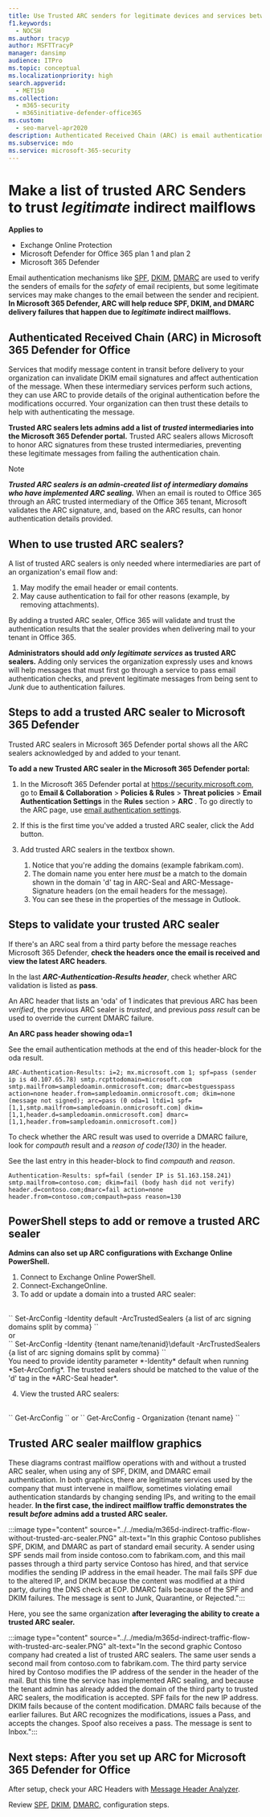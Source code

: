 ```yaml
---
title: Use Trusted ARC senders for legitimate devices and services between the sender and receiver
f1.keywords:
  - NOCSH
ms.author: tracyp
author: MSFTTracyP
manager: dansimp
audience: ITPro
ms.topic: conceptual
ms.localizationpriority: high
search.appverid:
  - MET150
ms.collection:
  - m365-security
  - m365initiative-defender-office365
ms.custom:
  - seo-marvel-apr2020
description: Authenticated Received Chain (ARC) is email authentication that tries to preserve authentication results across devices and any indirect mailflows that come between the sender and recipient. Here's how to make exceptions for your trusted ARC Senders.
ms.subservice: mdo
ms.service: microsoft-365-security
---
```


# Make a list of trusted ARC Senders to trust *legitimate* indirect mailflows

**Applies to**

- Exchange Online Protection
- Microsoft Defender for Office 365 plan 1 and plan 2
- Microsoft 365 Defender

Email authentication mechanisms like [SPF](email-authentication-spf-configure.md), [DKIM](email-authentication-dkim-configure.md), [DMARC](email-authentication-dmarc-configure.md) are used to verify the senders of emails for the *safety* of email recipients, but some legitimate services may make changes to the email between the sender and recipient. **In Microsoft 365 Defender, ARC will help reduce SPF, DKIM, and DMARC delivery failures that happen due to *legitimate* indirect mailflows.**

## Authenticated Received Chain (ARC) in Microsoft 365 Defender for Office

Services that modify message content in transit before delivery to your organization can invalidate DKIM email signatures and affect authentication of the message. When these intermediary services perform such actions, they can use ARC to provide details of the original authentication before the modifications occurred. Your organization can then trust these details to help with authenticating the message.  

**Trusted ARC sealers lets admins add a list of *trusted* intermediaries into the Microsoft 365 Defender portal.** Trusted ARC sealers allows Microsoft to honor ARC signatures from these trusted intermediaries, preventing these legitimate messages from failing the authentication chain.

> [!NOTE]
> ***Trusted ARC sealers is an admin-created list of intermediary domains who have implemented ARC sealing.*** When an email is routed to Office 365 through an ARC trusted intermediary of the Office 365 tenant, Microsoft validates the ARC signature, and, based on the ARC results, can honor authentication details provided.

## When to use trusted ARC sealers?

A list of trusted ARC sealers is only needed where intermediaries are part of an organization's email flow and:

1. May modify the email header or email contents.
2. May cause authentication to fail for other reasons (example, by removing attachments).
 
By adding a trusted ARC sealer, Office 365 will validate and trust the authentication results that the sealer provides when delivering mail to your tenant in Office 365.

**Administrators should add *only legitimate services* as trusted ARC sealers.** Adding only services the organization expressly uses and knows will help messages that must first go through a service to pass email authentication checks, and prevent legitimate messages 
from being sent to *Junk* due to authentication failures.

## Steps to add a trusted ARC sealer to Microsoft 365 Defender

Trusted ARC sealers in Microsoft 365 Defender portal shows all the ARC sealers acknowledged by and added to your tenant.

**To add a new Trusted ARC sealer in the Microsoft 365 Defender portal:**

1. In the Microsoft 365 Defender portal at <https://security.microsoft.com>, go to **Email & Collaboration** \> **Policies & Rules** \> **Threat policies** \> **Email Authentication Settings** in the **Rules** section \> **ARC** . To go directly to the ARC page, use [email authentication settings](https://security.microsoft.com/authentication?viewid=ARC).

2. If this is the first time you've added a trusted ARC sealer, click the Add button.
3. Add trusted ARC sealers in the textbox shown.
    1. Notice that you're adding the domains (example fabrikam.com).
    1. The domain name you enter here *must* be a match to the domain shown in the domain 'd' tag in ARC-Seal and ARC-Message-Signature headers (on the email headers for the message).
    1. You can see these in the properties of the message in Outlook.

## Steps to validate your trusted ARC sealer

If there's an ARC seal from a third party before the message reaches Microsoft 365 Defender, **check the headers once the email is received and view the latest ARC headers**.

In the last ***ARC-Authentication-Results header***, check whether ARC validation is listed as **pass**.

An ARC header that lists an 'oda' of 1 indicates that previous ARC has been *verified*, the previous ARC sealer is *trusted*, and previous *pass result* can be used to override the current DMARC failure.

**An ARC pass header showing oda=1**

See the email authentication methods at the end of this header-block for the oda result.

``
ARC-Authentication-Results: i=2; mx.microsoft.com 1; spf=pass (sender ip is
40.107.65.78) smtp.rcpttodomain=microsoft.com
smtp.mailfrom=sampledoamin.onmicrosoft.com; dmarc=bestguesspass action=none
header.from=sampledoamin.onmicrosoft.com; dkim=none (message not signed);
arc=pass (0 oda=1 ltdi=1
spf=[1,1,smtp.mailfrom=sampledoamin.onmicrosoft.com]
dkim=[1,1,header.d=sampledoamin.onmicrosoft.com]
dmarc=[1,1,header.from=sampledoamin.onmicrosoft.com])
``

To check whether the ARC result was used to override a DMARC failure, look for *compauth* result and a *reason of code(130)* in the header.

See the last entry in this header-block to find *compauth* and *reason*.

``
Authentication-Results: spf=fail (sender IP is 51.163.158.241)
smtp.mailfrom=contoso.com; dkim=fail (body hash did not verify)
header.d=contoso.com;dmarc=fail action=none
header.from=contoso.com;compauth=pass reason=130
``

## PowerShell steps to add or remove a trusted ARC sealer

**Admins can also set up ARC configurations with Exchange Online PowerShell.**

1. Connect to Exchange Online PowerShell.
2. Connect-ExchangeOnline.
3. To add or update a domain into a trusted ARC sealer:
</br>
``
Set-ArcConfig -Identity default -ArcTrustedSealers {a list of arc signing domains split by comma}
``
</br>or</br>
``
Set-ArcConfig -Identity {tenant name/tenanid}\default -ArcTrustedSealers {a list of arc signing domains split by comma}
``
</br>You need to provide identity parameter *-Identity* default when running *Set-ArcConfig*. The trusted sealers should be matched to the value of the 'd' tag in the *ARC-Seal header*.

4. View the trusted ARC sealers:
</br>
``
Get-ArcConfig
``
or
``
Get-ArcConfig - Organization {tenant name}
``

## Trusted ARC sealer mailflow graphics

These diagrams contrast mailflow operations with and without a trusted ARC sealer, when using any of SPF, DKIM, and DMARC email authentication. In both graphics, there are legitimate services used by the company that must intervene in mailflow, sometimes violating email authentication standards by changing sending IPs, and writing to the email header. **In the first case, the indirect mailflow traffic demonstrates the result *before* admins add a trusted ARC sealer.**

:::image type="content" source="../../media/m365d-indirect-traffic-flow-without-trusted-arc-sealer.PNG" alt-text="In this graphic Contoso publishes SPF, DKIM, and DMARC as part of standard email security. A sender using SPF sends mail from inside contoso.com to fabrikam.com, and this mail passes through a third party service Contoso has hired, and that service modifies the sending IP address in the email header. The mail fails SPF due to the altered IP, and DKIM because the content was modified at a third party, during the DNS check at EOP. DMARC fails because of the SPF and DKIM failures. The message is sent to Junk, Quarantine, or Rejected.":::

Here, you see the same organization **after leveraging the ability to create a trusted ARC sealer.**

:::image type="content" source="../../media/m365d-indirect-traffic-flow-with-trusted-arc-sealer.PNG" alt-text="In the second graphic Contoso company had created a list of trusted ARC sealers. The same user sends a second mail from contoso.com to fabrikam.com. The third party service hired by Contoso modifies the IP address of the sender in the header of the mail. But this time the service has implemented ARC sealing, and because the tenant admin has already added the domain of the third party to trusted ARC sealers, the modification is accepted. SPF fails for the new IP address. DKIM fails because of the content modification. DMARC fails because of the earlier failures. But ARC recognizes the modifications, issues a Pass, and accepts the changes. Spoof also receives a pass. The message is sent to Inbox.":::

## Next steps: After you set up ARC for Microsoft 365 Defender for Office

After setup, check your ARC Headers with [Message Header Analyzer](https://mha.azurewebsites.net).

Review [SPF](email-authentication-spf-configure.md), [DKIM](email-authentication-dkim-configure.md), [DMARC](email-authentication-dmarc-configure.md), configuration steps.
